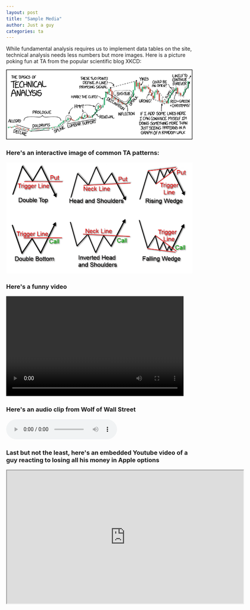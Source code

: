 ```yaml
---
layout: post
title: "Sample Media"
author: Just a guy
categories: ta
---
```


While fundamental analysis requires us to implement data tables on the site, technical analysis needs less numbers but more images. Here is a picture poking fun at TA from the popular scientific blog XKCD:

![Is this how TA works??](/assets/images/technical_analysis.png)

### Here's an interactive image of common TA patterns:

<img src="/assets/images/common_patterns.png" alt="Patterns" usemap="#patternmap">

<map name="patternmap">
  <area shape="rect" coords="30,15,250,180" alt="Double Top" href="https://www.investopedia.com/terms/d/doubletop.asp">
  <area shape="rect" coords="275,15,545,180" alt="Head and Shoulders" href="https://www.investopedia.com/terms/h/head-shoulders.asp">
  <area shape="rect" coords="585,15,790,180" alt="Rising Wedge" href="https://www.investopedia.com/terms/w/wedge.asp">
  <area shape="rect" coords="30,250,250,465" alt="Double Bottom" href="https://www.investopedia.com/terms/d/doublebottom.asp">
  <area shape="rect" coords="275,250,545,465" alt="Inverse H and S" href="https://www.investopedia.com/terms/i/inverseheadandshoulders.asp">
  <area shape="rect" coords="585,250,790,465" alt="https://www.investopedia.com/terms/w/wedge.asp" href="https://www.investopedia.com/terms/w/wedge.asp">
</map>

### Here's a funny video

<video width="480" height="270" controls>
  <source src="/assets/multimedia/vine.mp4" type="video/mp4">
  Your browser does not support the video element.
</video>

### Here's an audio clip from Wolf of Wall Street

<audio controls>
  <source src="/assets/multimedia/wolf_of_wst.mp3" type="audio/mpeg">
  Your browser does not support the audio element.
</audio>

### Last but not the least, here's an embedded Youtube video of a guy reacting to losing all his money in Apple options

<iframe width="640" height="360" src="https://youtu.be/NpsOmeFy0Lo"></iframe>
